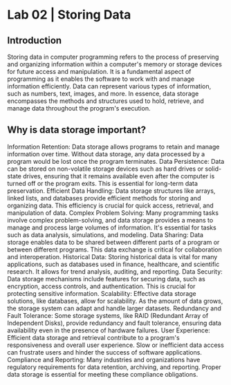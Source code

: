 # Lab 02 | Storing Data

## Introduction

Storing data in computer programming refers to the process of preserving and organizing information within a computer's memory or storage devices for future access and manipulation. It is a fundamental aspect of programming as it enables the software to work with and manage information efficiently. Data can represent various types of information, such as numbers, text, images, and more. In essence, data storage encompasses the methods and structures used to hold, retrieve, and manage data throughout the program's execution.

## Why is data storage important?

Information Retention: Data storage allows programs to retain and manage information over time. Without data storage, any data processed by a program would be lost once the program terminates.
Data Persistence: Data can be stored on non-volatile storage devices such as hard drives or solid-state drives, ensuring that it remains available even after the computer is turned off or the program exits. This is essential for long-term data preservation.
Efficient Data Handling: Data storage structures like arrays, linked lists, and databases provide efficient methods for storing and organizing data. This efficiency is crucial for quick access, retrieval, and manipulation of data.
Complex Problem Solving: Many programming tasks involve complex problem-solving, and data storage provides a means to manage and process large volumes of information. It's essential for tasks such as data analysis, simulations, and modeling.
Data Sharing: Data storage enables data to be shared between different parts of a program or between different programs. This data exchange is critical for collaboration and interoperation.
Historical Data: Storing historical data is vital for many applications, such as databases used in finance, healthcare, and scientific research. It allows for trend analysis, auditing, and reporting.
Data Security: Data storage mechanisms include features for securing data, such as encryption, access controls, and authentication. This is crucial for protecting sensitive information.
Scalability: Effective data storage solutions, like databases, allow for scalability. As the amount of data grows, the storage system can adapt and handle larger datasets.
Redundancy and Fault Tolerance: Some storage systems, like RAID (Redundant Array of Independent Disks), provide redundancy and fault tolerance, ensuring data availability even in the presence of hardware failures.
User Experience: Efficient data storage and retrieval contribute to a program's responsiveness and overall user experience. Slow or inefficient data access can frustrate users and hinder the success of software applications.
Compliance and Reporting: Many industries and organizations have regulatory requirements for data retention, archiving, and reporting. Proper data storage is essential for meeting these compliance obligations.
